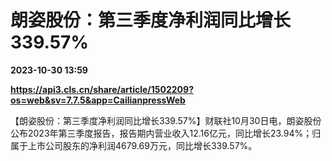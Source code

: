 # 朗姿股份：第三季度净利润同比增长339.57%

**2023-10-30 13:59**

**https://api3.cls.cn/share/article/1502209?os=web&sv=7.7.5&app=CailianpressWeb**

【朗姿股份：第三季度净利润同比增长339.57%】财联社10月30日电，朗姿股份公布2023年第三季度报告，报告期内营业收入12.16亿元，同比增长23.94%；归属于上市公司股东的净利润4679.69万元，同比增长339.57%。
